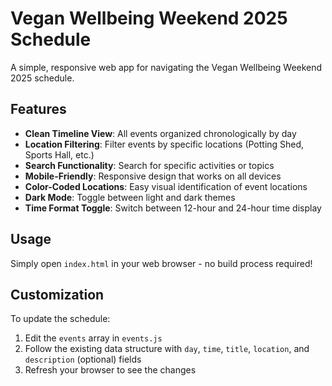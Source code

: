 # Vegan Wellbeing Weekend 2025 Schedule

A simple, responsive web app for navigating the Vegan Wellbeing Weekend 2025 schedule.

## Features

- **Clean Timeline View**: All events organized chronologically by day
- **Location Filtering**: Filter events by specific locations (Potting Shed, Sports Hall, etc.)
- **Search Functionality**: Search for specific activities or topics
- **Mobile-Friendly**: Responsive design that works on all devices
- **Color-Coded Locations**: Easy visual identification of event locations
- **Dark Mode**: Toggle between light and dark themes
- **Time Format Toggle**: Switch between 12-hour and 24-hour time display

## Usage

Simply open `index.html` in your web browser - no build process required!

## Customization

To update the schedule:

1. Edit the `events` array in `events.js`
2. Follow the existing data structure with `day`, `time`, `title`, `location`, and `description` (optional) fields
3. Refresh your browser to see the changes
